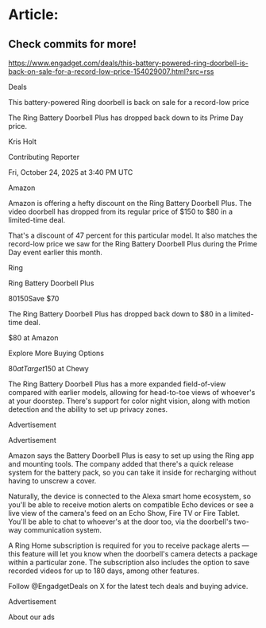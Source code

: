 # Article:

## Check commits for more!
https://www.engadget.com/deals/this-battery-powered-ring-doorbell-is-back-on-sale-for-a-record-low-price-154029007.html?src=rss

Deals

This battery-powered Ring doorbell is back on sale for a record-low price

The Ring Battery Doorbell Plus has dropped back down to its Prime Day price.

Kris Holt

Contributing Reporter

Fri, October 24, 2025 at 3:40 PM UTC

Amazon

Amazon is offering a hefty discount on the Ring Battery Doorbell Plus. The video doorbell has dropped from its regular price of $150 to $80 in a limited-time deal.

That's a discount of 47 percent for this particular model. It also matches the record-low price we saw for the Ring Battery Doorbell Plus during the Prime Day event earlier this month.

Ring

Ring Battery Doorbell Plus

$80$150Save $70

The Ring Battery Doorbell Plus has dropped back down to $80 in a limited-time deal.

$80 at Amazon

Explore More Buying Options

$80 at Target$150 at Chewy

The Ring Battery Doorbell Plus has a more expanded field-of-view compared with earlier models, allowing for head-to-toe views of whoever's at your doorstep. There's support for color night vision, along with motion detection and the ability to set up privacy zones.

Advertisement

Advertisement

Amazon says the Battery Doorbell Plus is easy to set up using the Ring app and mounting tools. The company added that there's a quick release system for the battery pack, so you can take it inside for recharging without having to unscrew a cover.

Naturally, the device is connected to the Alexa smart home ecosystem, so you'll be able to receive motion alerts on compatible Echo devices or see a live view of the camera's feed on an Echo Show, Fire TV or Fire Tablet. You'll be able to chat to whoever's at the door too, via the doorbell's two-way communication system.

A Ring Home subscription is required for you to receive package alerts — this feature will let you know when the doorbell's camera detects a package within a particular zone. The subscription also includes the option to save recorded videos for up to 180 days, among other features.

Follow @EngadgetDeals on X for the latest tech deals and buying advice.

Advertisement

About our ads